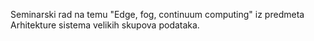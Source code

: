 Seminarski rad na temu "Edge, fog, continuum computing" iz predmeta Arhitekture sistema velikih skupova podataka.
